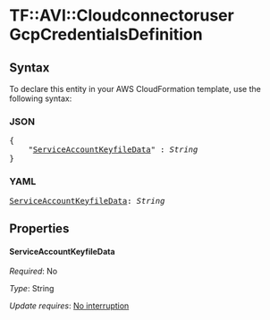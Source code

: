 # TF::AVI::Cloudconnectoruser GcpCredentialsDefinition

## Syntax

To declare this entity in your AWS CloudFormation template, use the following syntax:

### JSON

<pre>
{
    "<a href="#serviceaccountkeyfiledata" title="ServiceAccountKeyfileData">ServiceAccountKeyfileData</a>" : <i>String</i>
}
</pre>

### YAML

<pre>
<a href="#serviceaccountkeyfiledata" title="ServiceAccountKeyfileData">ServiceAccountKeyfileData</a>: <i>String</i>
</pre>

## Properties

#### ServiceAccountKeyfileData

_Required_: No

_Type_: String

_Update requires_: [No interruption](https://docs.aws.amazon.com/AWSCloudFormation/latest/UserGuide/using-cfn-updating-stacks-update-behaviors.html#update-no-interrupt)

